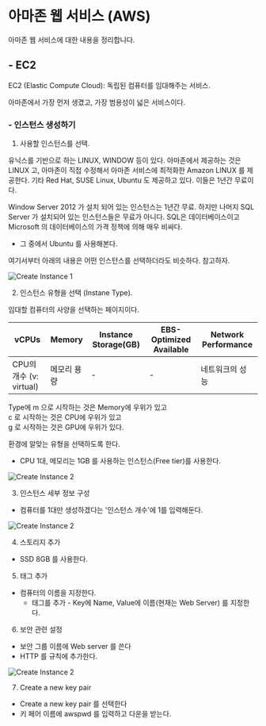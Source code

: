 # 아마존 웹 서비스 (AWS)

아마존 웹 서비스에 대한 내용을 정리합니다.

## - EC2

EC2 (Elastic Compute Cloud): 독립된 컴퓨터를 임대해주는 서비스.

아마존에서 가장 먼저 생겼고, 가장 범용성이 넓은 서비스이다.

### - 인스턴스 생성하기

1. 사용할 인스턴스를 선택.

유닉스를 기반으로 하는 LINUX, WINDOW 등이 있다.
아마존에서 제공하는 것은 LINUX 고, 아마존이 직접 수정해서 아마존 서비스에 최적화한 Amazon LINUX 를 제공한다. 기타 Red Hat, SUSE Linux, Ubuntu 도 제공하고 있다. 이들은 1년간 무료이다.

Window Server 2012 가 설치 되어 있는 인스턴스는 1년간 무료. 하지만 나머지 SQL Server 가 설치되어 있는 인스턴스들은 무료가 아니다. SQL은 데이터베이스이고 Microsoft 의 데이터베이스의 가격 정책에 의해 매우 비싸다.

- 그 중에서 Ubuntu 를 사용해본다.

여기서부터 아래의 내용은 어떤 인스턴스를 선택하더라도 비슷하다. 참고하자.

![Create Instance 1]('./markdown/createinstance_1.png')

2. 인스턴스 유형을 선택 (Instane Type).

임대할 컴퓨터의 사양을 선택하는 페이지이다.

| vCPUs                   | Memory      | Instance Storage(GB) | EBS-Optimized Available | Network Performance |
| ----------------------- | ----------- | -------------------- | ----------------------- | ------------------- |
| CPU의 개수 (v: virtual) | 메모리 용량 | -                    | -                       | 네트워크의 성능     |

Type에 m 으로 시작하는 것은 Memory에 우위가 있고 <br />
c 로 시작하는 것은 CPU에 우위가 있고 <br />
g 로 시작하는 것은 GPU에 우위가 있다.

환경에 알맞는 유형을 선택하도록 한다.

- CPU 1대, 메모리는 1GB 를 사용하는 인스턴스(Free tier)를 사용한다.

![Create Instance 2]('./markdown/createinstance_2.png')

3. 인스턴스 세부 정보 구성

- 컴퓨터를 1대만 생성하겠다는 '인스턴스 개수'에 1를 입력해둔다.

![Create Instance 2]('./markdown/createinstance_3.png')

4. 스토리지 추가

- SSD 8GB 를 사용한다.

5. 태그 추가

- 컴퓨터의 이름을 지정한다.
  - 태그를 추가 - Key에 Name, Value에 이름(현재는 Web Server) 를 지정한다.

6. 보안 관련 설정

- 보안 그룹 이름에 Web server 를 쓴다
- HTTP 를 규칙에 추가한다.

![Create Instance 2]('./markdown/createinstance_4.png')

7. Create a new key pair

- Create a new key pair 를 선택한다
- 키 페어 이름에 awspwd 를 입력하고 다운을 받는다.
